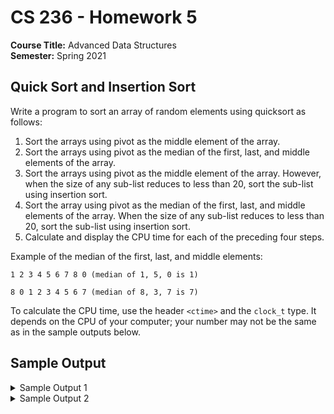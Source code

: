 # CS 236 - Homework 5

**Course Title:** Advanced Data Structures<br/>
**Semester:** Spring 2021<br/>

## Quick Sort and Insertion Sort

Write a program to sort an array of random elements using quicksort as follows:

1. Sort the arrays using pivot as the middle element of the array.
2. Sort the arrays using pivot as the median of the first, last, and middle elements of the array.
3. Sort the arrays using pivot as the middle element of the array. However, when the size of any sub-list reduces to less than 20, sort the sub-list using insertion sort.
4. Sort the array using pivot as the median of the first, last, and middle elements of the array. When the size of any sub-list reduces to less than 20, sort the sub-list using insertion sort.
5. Calculate and display the CPU time for each of the preceding four steps.

Example of the median of the first, last, and middle elements:

```
1 2 3 4 5 6 7 8 0 (median of 1, 5, 0 is 1)
```
```
8 0 1 2 3 4 5 6 7 (median of 8, 3, 7 is 7)
```

To calculate the CPU time, use the header `<ctime>` and the `clock_t` type. It depends on the CPU of your computer; your number may not be the same as in the sample outputs below.

## Sample Output

<details>
<summary>Sample Output 1</summary>

```
Enter array size: 100000
Quick sort time, with pivot middle element = 28
Quick sort time, with pivot median element = 32
Quick sort time and insertion sort time, with pivot middle element = 30
Quick sort time and insertion sort time, with pivot median element = 28
Would you like to enter another Array size (Y / N)? Y
```
</details>

<details>
<summary>Sample Output 2</summary>

```
Enter array size: 300000
Quick sort time, with pivot middle element = 111
Quick sort time, with pivot median element = 110
Quick sort time and insertion sort time, with pivot middle element = 101
Quick sort time and insertion sort time, with pivot median element = 105
Would you like to enter another Array size (Y / N)? N
```
</details>
